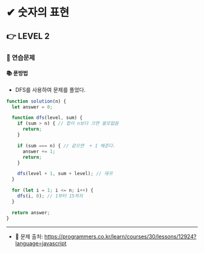 # ✔ 숫자의 표현

## 👉 LEVEL 2

### 🎯 연습문제

#### 📚 푼방법
- DFS를 사용하여 문제를 풀었다.

```js
function solution(n) {
  let answer = 0;

  function dfs(level, sum) {
    if (sum > n) { // 합이 n보다 크면 쓸모없음
      return;
    }

    if (sum === n) { // 같으면  + 1 해준다.
      answer += 1;
      return;
    }

    dfs(level + 1, sum + level); // 재귀
  }

  for (let i = 1; i <= n; i++) {
    dfs(i, 0); // 1부터 15까지
  }

  return answer;
}
```

---

- 📌 문제 출처: https://programmers.co.kr/learn/courses/30/lessons/12924?language=javascript
